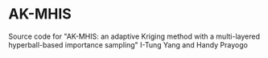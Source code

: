 # AK-MHIS
Source code for "AK-MHIS: an adaptive Kriging method with a multi-layered hyperball-based importance sampling"
I-Tung Yang and Handy Prayogo
